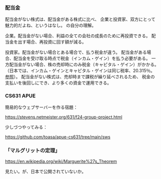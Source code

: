 ### 配当金

配当金がない株式は、配当金がある株式に比べ、
企業と投資家、双方にとって魅力的だよね、というはなし。
の自分の理解。

企業。配当金がない場合、利益の全ての会社の成長のために再投資できる。
配当金を出す場合、再投資に回す額が減る。

投資家。配当金がない場合とある場合で、払う税金が違う。
配当金がある場合、配当金を受け取る時点で税金（インカム・ゲイン）を払う必要がある。
一方配当金がない場合、株の売却時にのみ税金（キャピタル・ゲイン）がかかる。
（日本では、インカム・ゲインとキャピタル・ゲインは同じ税率、20.315％。[参照](https://www.bk.mufg.jp/column/shisan_unyo/b0159.html)）。
配当金がない株式は、売却時まで課税が繰り延べされるため、
税金の支払いを後回しにでき、より多くの資金で運用できる。

### CS631 APUE

簡易的なウェブサーバーを作る宿題：

https://stevens.netmeister.org/631/f24-group-project.html

少しづつやってみる：

https://github.com/toasa/apue-cs631/tree/main/sws

### 「マルグリットの定理」

https://en.wikipedia.org/wiki/Marguerite%27s_Theorem

見たい。が、日本で公開されていないか。